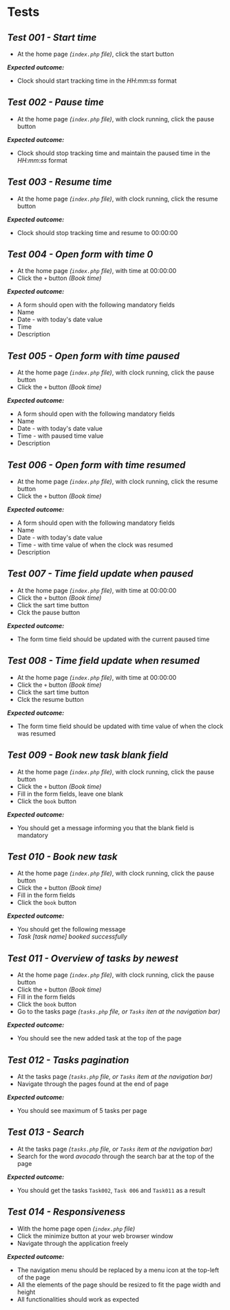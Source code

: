 # Tests
 

*Test 001 - Start time*
---------
* At the home page _(`index.php` file)_, click the start button

_**Expected outcome:**_ 
* Clock should start tracking time in the _HH:mm:ss_ format

*Test 002 - Pause time*
---------
* At the home page _(`index.php` file)_, with clock running, click the pause button

_**Expected outcome:**_
* Clock should stop tracking time and maintain the paused time in the _HH:mm:ss_ format

*Test 003 - Resume time*
---------
* At the home page _(`index.php` file)_, with clock running, click the resume button

_**Expected outcome:**_ 
* Clock should stop tracking time and resume to 00:00:00

*Test 004 - Open form with time 0*
---------
* At the home page _(`index.php` file)_, with time at 00:00:00
* Click the `+` button _(Book time)_

_**Expected outcome:**_ 
* A form should open with the following mandatory fields
 * Name
 * Date - with today's date value
 * Time
 * Description
 
 *Test 005 - Open form with time paused*
---------
* At the home page _(`index.php` file)_, with clock running, click the pause button
* Click the `+` button _(Book time)_

_**Expected outcome:**_ 
* A form should open with the following mandatory fields
 * Name
 * Date - with today's date value
 * Time - with paused time value
 * Description
 
 *Test 006 - Open form with time resumed*
---------
* At the home page _(`index.php` file)_, with clock running, click the resume button
* Click the `+` button _(Book time)_

_**Expected outcome:**_ 
* A form should open with the following mandatory fields
 * Name
 * Date - with today's date value
 * Time - with time value of when the clock was resumed
 * Description
 
 *Test 007 - Time field update when paused*
---------
* At the home page _(`index.php` file)_, with time at 00:00:00
* Click the `+` button _(Book time)_
* Click the sart time button
* Clck the pause button

_**Expected outcome:**_ 
* The form time field should be updated with the current paused time

 *Test 008 - Time field update when resumed*
---------
* At the home page _(`index.php` file)_, with time at 00:00:00
* Click the `+` button _(Book time)_
* Click the sart time button
* Clck the resume button

_**Expected outcome:**_ 
* The form time field should be updated with time value of when the clock was resumed

*Test 009 - Book new task blank field*
---------
* At the home page _(`index.php` file)_, with clock running, click the pause button
* Click the `+` button _(Book time)_
* Fill in the form fields, leave one blank
* Click the `book` button

_**Expected outcome:**_ 
* You should get a message informing you that the blank field is mandatory

*Test 010 - Book new task*
---------
* At the home page _(`index.php` file)_, with clock running, click the pause button
* Click the `+` button _(Book time)_
* Fill in the form fields
* Click the `book` button

_**Expected outcome:**_ 
* You should get the following message
 * _Task [task name] booked successfully_
 
 *Test 011 - Overview of tasks by newest*
---------
* At the home page _(`index.php` file)_, with clock running, click the pause button
* Click the `+` button _(Book time)_
* Fill in the form fields
* Click the `book` button
* Go to the tasks page _(`tasks.php` file, or `Tasks` iten at the navigation bar)_

_**Expected outcome:**_ 
* You should see the new added task at the top of the page

*Test 012 - Tasks pagination*
---------
* At the tasks  page  _(`tasks.php` file, or `Tasks` item at the navigation bar)_
* Navigate through the pages found at the end of page

_**Expected outcome:**_ 
* You should see maximum of 5 tasks per page

*Test 013 - Search*
---------
* At the tasks  page  _(`tasks.php` file, or `Tasks` item at the navigation bar)_
* Search for the word _avocado_ through the search bar at the top of the page

_**Expected outcome:**_ 
* You should get the tasks `Task002`, `Task 006` and `Task011` as a result

*Test 014 - Responsiveness*
---------
* With the home page open _(`index.php` file)_
* Click the minimize button at your web browser window
* Navigate through the application freely

_**Expected outcome:**_ 
* The navigation menu should be replaced by a menu icon at the top-left of the page
* All the elements of the page should be resized to fit the page width and height
* All functionalities should work as expected

